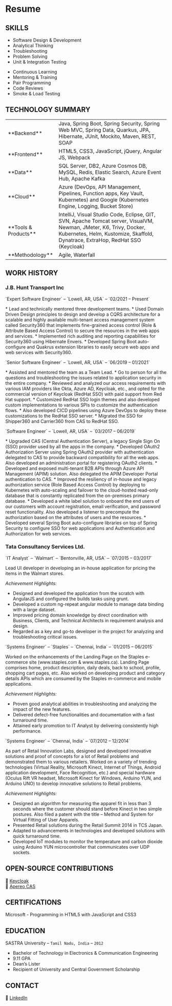 # Resume

## SKILLS
<ul class="list-left">
  <li>Software Design &amp; Development</li>
  <li>Analytical Thinking</li>
  <li>Troubleshooting</li>
  <li>Problem Solving</li>
  <li>Unit &amp; Integration Testing</li>
</ul>
<ul class="list-right">
  <li>Continuous Learning</li>
  <li>Mentoring &amp; Training</li>
  <li>Pair Programming</li>
  <li>Code Reviews</li>
  <li>Smoke &amp; Load Testing</li>
</ul>

<h2 id="technology-summary" style="clear: both;">TECHNOLOGY SUMMARY</h2>
<table>
<colgroup>
  <col width="28%" />
  <col width="68%" />
</colgroup>
<tbody>
<tr>
  <td markdown="span">**Backend**</td>
  <td>Java, Spring Boot, Spring Security, Spring Web MVC, Spring Data, Quarkus, JPA, Hibernate, JUnit, Mockito, Maven, REST, SOAP</td>
</tr>
<tr>
  <td markdown="span">**Frontend**</td>
  <td>HTML5, CSS3, JavaScript, jQuery, Angular JS, Webpack</td>
</tr>
<tr>
  <td markdown="span">**Data**</td>
  <td>SQL Server, DB2, Azure Cosmos DB, MySQL, Redis, Elastic Search, Azure Event Hub, Apache Kafka</td>
</tr>
<tr>
  <td markdown="span">**Cloud**</td>
  <td>Azure (DevOps, API Management, Pipelines, Function apps, Key Vault, Kubernetes) and Google (Kubernetes Engine, Logging, Bucket Store)</td>
</tr>
<tr>
  <td markdown="span">**Tools & Products**</td>
  <td>IntelliJ, Visual Studio Code, Eclipse, GIT, SVN, Apache Tomcat server, VisualVM, Newman, JMeter, K6, Trivy, Docker, Kubernetes, Helm, Kustomize, Skaffold, Dynatrace, ExtraHop, RedHat SSO (Keycloak)</td>
</tr>
<tr>
  <td markdown="span">**Methodology**</td>
  <td>Agile, Waterfall</td>
</tr>
</tbody>
</table>

## WORK HISTORY
### J.B. Hunt Transport Inc 
<p class="right">`Expert Software Engineer` – `Lowell, AR, USA` – `02/2021 – Present`<p>
* Lead and technically mentored three development teams.
* Used Domain Driven Design principles to design and develop a CQRS architecture for a scalable and highly available multi-tenant access management system called Security360 that implements fine-grained access control (Role & Attribute Based Access Control) to secure the resources in the web apps and services.
* Implemented rich auditing and reporting capabilities for Security360 using Hibernate Envers.
* Developed Spring Boot auto-configure and Quakrus extension libraries to easily secure web apps and web services with Security360.

<p class="right">`Senior Software Engineer` – `Lowell, AR, USA` – `06/2019 – 01/2021`</p>
* Assisted and mentored the team as a Team Lead.
* Go to person for all the questions and troubleshooting the issues related to application security in the entire company.
* Reviewed and analyzed our access requirements with various IAM providers like Okta, Azure AD, Keycloak, etc., and opted for the commercial version of Keycloak (RedHat SSO) with paid support from Red Hat support.
* Customized RedHat SSO login themes and also developed custom implementations to various SPIs to customize the authentication flows.
* Also developed CICD pipelines using Azure DevOps to deploy these customizations to the RedHat SSO server.
* Migrated the SSO for Shipper360 and Carrier360 from CAS to RedHat SSO.

<p class="right">`Software Engineer` – `Lowell, AR, USA` – `03/2017 – 06/2019`</p>
* Upgraded CAS (Central Authentication Server), a legacy Single Sign On (SSO) provider used by all the apps in the company.
* Developed OAuth2 Authorization Server using Spring OAuth2 provider with authentication delegated to CAS to provide backward compatibility for all the web apps. Also developed an administration portal for registering OAuth2 clients.
* Developed and exposed multi-tenant B2B APIs through Azure API Management (APIM) solution. Also delegated the APIM Developer Portal authentication to CAS.
* Improved the resiliency of in-house and legacy authorization service (Role Based Access Control) by deploying to Kubernetes with auto-scaling and failover to the cloud-hosted read-only database that is constantly replicated from the on-premises primary database.
* Developed a white label solution to onboard the end users of our customers with account registration, email verification, and password reset functionality. Also developed a listener to precompute the authorization based on the attributes of users and the resources.
* Developed several Spring Boot auto-configure libraries on top of Spring Security to configure SSO for web applications and Authentication and Authorization for web services.

### Tata Consultancy Services Ltd. 
<p class="right">`IT Analyst` – `Walmart` – `Bentonville, AR, USA` – `07/2015 – 03/2017`</p>
Lead UI developer in developing an in-house application for pricing the items in the Walmart stores.

*Achievement Highlights:*
* Designed and developed the application from the scratch with AngularJS and configured the builds tasks using grunt.
* Developed a custom ng-repeat angular module to manage data binding with a large dataset.
* Improved pricing domain knowledge by direct coordination with Business, Clients, and Technical Architects in requirement analysis and design.
* Regarded as a key and go-to developer in the project for analyzing and troubleshooting critical issues.

<p class="right">`Systems Engineer` – `Staples` – `Chennai, India` – `01/2015 – 06/2015`</p>
Worked on the enhancements of the Landing Page on the Staples e-commerce site (www.staples.com & www.staples.ca). Landing Page comprises home, product description, daily deals, back to school, profile, shopping cart pages, etc. Also worked on developing product and category details APIs which are consumed by the Staples m-commerce and mobile applications.

*Achievement Highlights:*
* Proven good analytical abilities in troubleshooting and analyzing the impact of the new features.
* Delivered defect-free functionalities and documentation with a fast turnaround time.
* Attained early promotion to IT Analyst by delivering consistently high performance.

<p class="right">`Systems Engineer` – `Chennai, India` – `07/2012 – 12/2014`</p>
As part of Retail Innovation Labs, designed and developed innovative solutions and proof of concepts for a lot of Retail problems and demonstrated them to various retailers. Worked on a variety of trending technologies (Virtual Reality, Microsoft Kinect, Internet of Things, Android application development, Face Recognition, etc.) and special hardware (Oculus Rift VR headset, Microsoft Kinect for Windows, Arduino YUN, and Arduino UNO) to develop innovative solutions to Retail problems.

*Achievement Highlights:*
* Designed an algorithm for measuring the apparel fit in less than 3 seconds where the customer should stand before Kinect in two simple postures. Also filed a patent with the title – Method and System for Virtual Fitting of User Apparels.
* Presented Retail solutions during the Retail Summit 2014 in TCS Japan.
* Adapted to advancements in technologies and developed solutions with quick turnaround time.
* Developed IoT modules to monitor the temperature and carbon dioxide using Arduino YUN microcontroller that communicates over UDP sockets.

## OPEN-SOURCE CONTRIBUTIONS
🔗 [Keycloak](https://github.com/keycloak/keycloak) <br />
🔗 [Apereo CAS](https://github.com/apereo/cas)

## CERTIFICATIONS
Microsoft - Programming in HTML5 with JavaScript and CSS3

## EDUCATION
SASTRA University – `Tamil Nadu, India` – `2012`
* Bachelor of Technology in Electronics & Communication Engineering
* 9.11 GPA
* Dean’s Lister
* Recipient of University and Central Government Scholarship

## CONTACT
🔗 [LinkedIn](https://www.linkedin.com/in/viswatejan)
